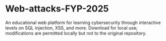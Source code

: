 # Web-attacks-FYP-2025
An educational web platform for learning cybersecurity through interactive levels on SQL injection, XSS, and more. Download for local use; modifications are permitted locally but not to the original repository.
